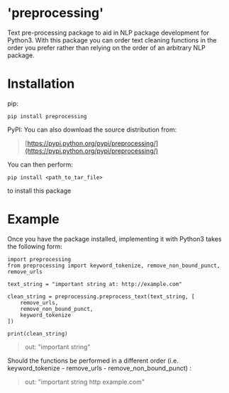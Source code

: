 # 'preprocessing'

Text pre-processing package to aid in NLP package development for Python3. With this package you can order text cleaning functions in the order you prefer rather than relying on the order of an arbitrary NLP package.

# Installation

pip:
~~~~
pip install preprocessing
~~~~

PyPI:
You can also download the source distribution from:

> [https://pypi.python.org/pypi/preprocessing/](https://pypi.python.org/pypi/preprocessing/)

You can then perform:
~~~~
pip install <path_to_tar_file>
~~~~
to install this package

# Example

Once you have the package installed, implementing it with Python3 takes the following form:

~~~~
import preprocessing
from preprocessing import keyword_tokenize, remove_non_bound_punct, remove_urls

text_string = "important string at: http://example.com"

clean_string = preprocessing.preprocess_text(text_string, [
    remove_urls,
    remove_non_bound_punct,
    keyword_tokenize
])

print(clean_string)
~~~~
> out: "important string"

Should the functions be performed in a different order (i.e. keyword_tokenize - remove_urls - remove_non_bound_punct) :

> out: "important string http example.com"